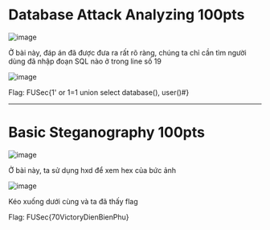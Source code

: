 # Database Attack Analyzing 100pts

![image](https://github.com/anhshidou/FUSec2024/assets/120787381/71560c36-cd0b-4239-aa69-2a1423147bdf)

Ở bài này, đáp án đã được đưa ra rất rõ ràng, chúng ta chỉ cần tìm người dùng đã nhập đoạn SQL nào ở trong line số 19

![image](https://github.com/anhshidou/FUSec2024/assets/120787381/be953759-1fdb-4e08-a0e2-5f7fcede5dbe)

Flag: FUSec{1' or 1=1 union select database(), user()#}

--------------
# Basic Steganography 100pts

![image](https://github.com/anhshidou/FUSec2024/assets/120787381/db418033-3e5b-4ca8-b5b6-5046e6cf53b1)

Ở bài này, ta sử dụng hxd để xem hex của bức ảnh

![image](https://github.com/anhshidou/FUSec2024/assets/120787381/e17238cb-57e4-40e8-afba-0d9b1fb98ad7)

Kéo xuống dưới cùng và ta đã thấy flag

Flag: FUSec{70VictoryDienBienPhu}



